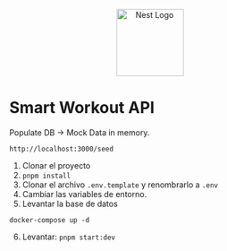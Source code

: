 <p align="center">
  <a href="http://nestjs.com/" target="blank"><img src="https://nestjs.com/img/logo-small.svg" width="120" alt="Nest Logo" /></a>
</p>

[circleci-image]: https://img.shields.io/circleci/build/github/nestjs/nest/master?token=abc123def456
[circleci-url]: https://circleci.com/gh/nestjs/nest

# Smart Workout API

Populate DB -> Mock Data in memory.

```
http://localhost:3000/seed
```

1. Clonar el proyecto
2. `pnpm install`
3. Clonar el archivo `.env.template` y renombrarlo a `.env`
4. Cambiar las variables de entorno.
5. Levantar la base de datos

```
docker-compose up -d
```

6. Levantar: `pnpm start:dev`
